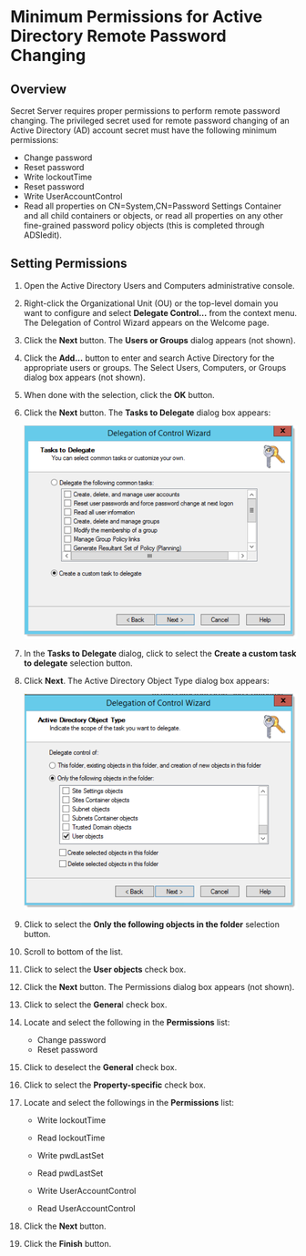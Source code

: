 [title]: # (Minimum Permissions for Active Directory Remote Password Changing)
[tags]: # (Remote Password Changing,active directory, least privilege permissions, minimum permissions)
[priority]: # (1000)

# Minimum Permissions for Active Directory Remote Password Changing

## Overview

Secret Server requires proper permissions to perform remote password changing. The privileged secret used for remote password changing of an Active Directory (AD) account secret must have the following minimum permissions:

- Change password
- Reset password
- Write lockoutTime
- Reset password
- Write UserAccountControl
- Read all properties on CN=System,CN=Password Settings Container and all child containers or objects, or read all properties on any other fine-grained password policy objects (this is completed through ADSIedit).

## Setting Permissions

1. Open the Active Directory Users and Computers administrative console.

1. Right-click the Organizational Unit (OU) or the top-level domain you want to configure and select **Delegate Control...** from the context menu. The Delegation of Control Wizard appears on the Welcome page.

1. Click the **Next** button. The **Users or Groups** dialog appears (not shown).

1. Click the **Add...**  button to enter and search Active Directory for the appropriate users or groups. The Select Users, Computers, or Groups dialog box appears (not shown).

1. When done with the selection, click the **OK** button.

1. Click the **Next** button. The **Tasks to Delegate** dialog box appears:

   ![image-20201027150720963](images/image-20201027150720963.png)

1. In the **Tasks to Delegate** dialog, click to select the **Create a custom task to delegate** selection button.

1. Click **Next**. The Active Directory Object Type dialog box appears:

   ![image-20201027151005296](images/image-20201027151005296.png)

1. Click to select the **Only the following objects in the folder** selection button.

1. Scroll to bottom of the list.

1.  Click to  select the **User objects** check box.

1.  Click the **Next** button. The Permissions dialog box appears (not shown).

1.  Click to select the **Genera**l check box.

1.  Locate and select the following in the **Permissions** list:

    - Change password
    - Reset password

1. Click to deselect the **General** check box.

1. Click to select the **Property-specific** check box.

1. Locate and select the followings in the **Permissions** list:

    - Write lockoutTime

    - Read lockoutTime

    - Write pwdLastSet

    - Read pwdLastSet

    - Write UserAccountControl

    - Read UserAccountControl

1. Click the **Next** button.

1. Click the **Finish** button.

 

 